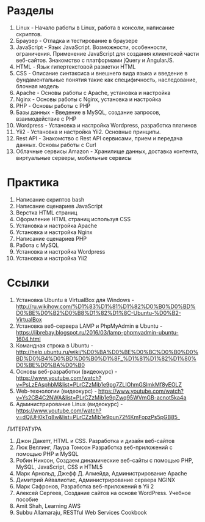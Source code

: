 # Разделы

1. Linux - Начало работы в Linux, работа в консоли, написание скриптов.
2. Браузер - Отладка и тестирование в браузере
3. JavaScript - Язык JavaScript. Возможности, особенности, ограничения. Применение JavaScript для создания клиентской части веб-сайтов. Знакомство с платформами jQuery и AngularJS.
4. HTML - Язык гипертекстовой разметки HTML
5. CSS - Описание синтаксиса и внешнего вида языка и введение в фундаментальные понятия такие как специфичность, наследование, блочная модель
6. Apache - Основы работы с Apache, установка и настройка
7. Nginx - Основы работы с Nginx, установка и настройка
8. PHP - Основы работы с PHP
9. Базы данных - Введение в MySQL, создание запросов, взаимодействие с PHP
10. Wordpress - Установка и настройка Wordpress, разработка плагинов
11. Yii2 - Установка и настройка Yii2. Основные принципы.
12. Rest API - Знакомство с Rest API сервисами, прием и передача данных. Основы работы с Curl
13. Облачные сервисы Amazon - Хранилище данных, доставка контента, виртуальные серверы, мобильные сервисы


# Практика

1. Написание скриптов bash
2. Написание сценариев JavaScript
3. Верстка HTML страниц
4. Оформление HTML страниц используя CSS
5. Установка и настройка Apache
6. Установка и настройка Nginx
7. Написание сценариев PHP
8. Работа с MySQL
9. Установка и настройка Wordpress
10. Установка и настройка Yii2


# Ссылки

1. Установка Ubuntu в VirtualBox для Windows - http://ru.wikihow.com/%D1%83%D1%81%D1%82%D0%B0%D0%BD%D0%BE%D0%B2%D0%B8%D1%82%D1%8C-Ubuntu-%D0%B2-VirtualBox
2. Установка веб-сервера LAMP и PhpMyAdmin в Ubuntu - https://librebay.blogspot.ru/2016/03/lamp-phpmyadmin-ubuntu-1604.html
3. Командная строка в Ubuntu - http://help.ubuntu.ru/wiki/%D0%BA%D0%BE%D0%BC%D0%B0%D0%BD%D0%B4%D0%BD%D0%B0%D1%8F_%D1%81%D1%82%D1%80%D0%BE%D0%BA%D0%B0
4. Основы веб-разработки (видеокурс) - https://www.youtube.com/watch?v=PsLzEAsphbM&list=PLrCZzMib1e9pg7ZLIOhmGSlmkMf8yEOLZ
5. Web-технологии (видеокурс) - https://www.youtube.com/watch?v=Ys2CB4C2NWA&list=PLrCZzMib1e9qZwq95WVmGB-acnot5ka4a
6. Администрирование Linux (видеокурс) - https://www.youtube.com/watch?v=dQjUH0kTq8w&list=PLrCZzMib1e9pun72f4KmFopzPs5pGB85_


ЛИТЕРАТУРА

1. Джон Дакетт, HTML и CSS. Разработка и дизайн веб-сайтов
2. Люк Веллинг, Лаура Томсон Разработка веб-приложений с помощью PHP и MySQL
3. Робин Никсон, Создаем динамические веб-сайты с помощью PHP, MySQL, JavaScript, CSS и HTML5
4. Марк Арнольд, Джефф Д. Алмейда, Администрирование Apache
5. Димитрий Айвалиотис, Администрирование сервера NGINX
6. Марк Сафронов, Разработка веб-приложений в Yii 2
7. Алексей Сергеев, Создание сайтов на основе WordPress. Учебное пособие
8. Amit Shah, Learning AWS
9. Subbu Allamaraju, RESTful Web Services Cookbook
